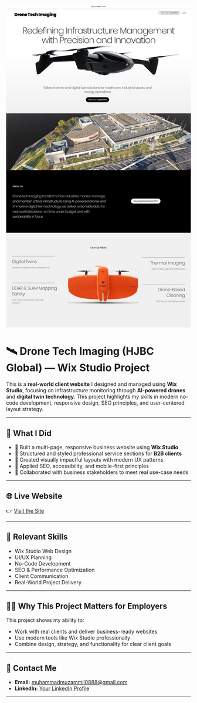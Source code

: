 ![Drone Tech Imaging Screenshot](assets/screencapture-hjbcglobal-wixstudio-drone-tech-imaging-2025-04-29-16_13_23.png)

# 🛰️ Drone Tech Imaging (HJBC Global) — Wix Studio Project

This is a **real-world client website** I designed and managed using **Wix Studio**, focusing on infrastructure monitoring through **AI-powered drones** and **digital twin technology**. This project highlights my skills in modern no-code development, responsive design, SEO principles, and user-centered layout strategy.

---

## 🎯 What I Did

- 🔹 Built a multi-page, responsive business website using **Wix Studio**
- 🔹 Structured and styled professional service sections for **B2B clients**
- 🔹 Created visually impactful layouts with modern UX patterns
- 🔹 Applied SEO, accessibility, and mobile-first principles
- 🔹 Collaborated with business stakeholders to meet real use-case needs

---

## 🌐 Live Website
👉 [Visit the Site](https://hjbcglobal.wixstudio.com/drone-tech-imaging)

---

## 💼 Relevant Skills

- Wix Studio Web Design
- UI/UX Planning
- No-Code Development
- SEO & Performance Optimization
- Client Communication
- Real-World Project Delivery

---

## 🧑‍💼 Why This Project Matters for Employers

This project shows my ability to:
- Work with real clients and deliver business-ready websites
- Use modern tools like Wix Studio professionally
- Combine design, strategy, and functionality for clear client goals

---

## 📩 Contact Me

- **Email:** muhammadmuzammil0888@gmail.com
- **LinkedIn:** [Your LinkedIn Profile](https://www.linkedin.com/in/muhammad-muzammil-46a449283/?originalSubdomain=pk)

---
